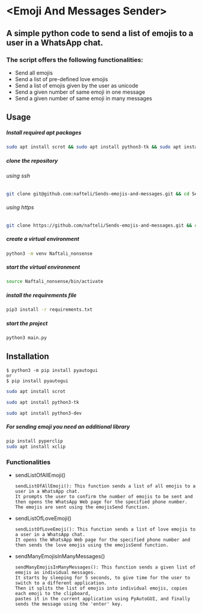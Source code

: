 # &lt;Emoji And Messages Sender&gt;

## A simple python code to send a list of emojis to a user in a WhatsApp chat.

### The script offers the following functionalities:

- Send all emojis
- Send a list of pre-defined love emojis
- Send a list of emojis given by the user as unicode
- Send a given number of same emoji in one message
- Send a given number of same emoji in many messages

## Usage

##### Install required apt packages

```bash
sudo apt install scrot && sudo apt install python3-tk && sudo apt install python3-dev && sudo apt install xclip
```

##### clone the repository

###### using ssh

```bash
git clone git@github.com:nafteli/Sends-emojis-and-messages.git && cd Sends-emojis-and-messages/
```

###### using https

```bash
git clone https://github.com/nafteli/Sends-emojis-and-messages.git && cd Sends-emojis-and-messages/
```

##### create a virtual environment

```bash
python3 -m venv Naftali_nonsense
```

##### start the virtual environment

```bash
source Naftali_nonsense/bin/activate
```

##### install the requirements file

```bash
pip3 install -r requirements.txt
```

##### start the project

```bash
python3 main.py
```
## Installation

```
$ python3 -m pip install pyautogui 
or 
$ pip install pyautogui
```

```bash
sudo apt install scrot
```

```bash
sudo apt install python3-tk
```

```bash
sudo apt install python3-dev
```

##### For sending emoji you need an additional library

```bash
pip install pyperclip
sudo apt install xclip
```

### Functionalities

- sendListOfAllEmoji()
    ```
    sendListOfAllEmoji(): This function sends a list of all emojis to a user in a WhatsApp chat. 
    It prompts the user to confirm the number of emojis to be sent and then opens the WhatsApp Web page for the specified phone number. 
    The emojis are sent using the emojisSend function.
    ```
  
- sendListOfLoveEmoji()
    ```
    sendListOfLoveEmoji(): This function sends a list of love emojis to a user in a WhatsApp chat. 
    It opens the WhatsApp Web page for the specified phone number and then sends the love emojis using the emojisSend function.
    ```

- sendManyEmojisInManyMessages()
    ```
   sendManyEmojisInManyMessages(): This function sends a given list of emojis as individual messages. 
   It starts by sleeping for 5 seconds, to give time for the user to switch to a different application. 
   Then it splits the list of emojis into individual emojis, copies each emoji to the clipboard, 
   pastes it in the current application using PyAutoGUI, and finally sends the message using the 'enter' key.
   ```
